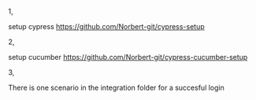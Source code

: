 1,

setup cypress
https://github.com/Norbert-git/cypress-setup

2,

setup cucumber
https://github.com/Norbert-git/cypress-cucumber-setup

3,

There is one scenario in the integration folder for a succesful login
